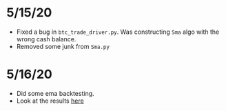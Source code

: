 # 5/15/20
* Fixed a bug in `btc_trade_driver.py`. Was constructing `Sma` algo with the wrong cash balance. 
* Removed some junk from `Sma.py`

# 5/16/20
* Did some ema backtesting. 
* Look at the results [here](./testing_results.md#Exponential_Moving_Average)
